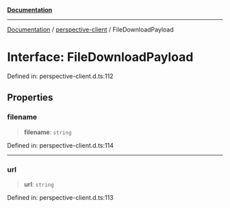 [**Documentation**](../../index.md)

***

[Documentation](../../index.md) / [perspective-client](../index.md) / FileDownloadPayload

# Interface: FileDownloadPayload

Defined in: perspective-client.d.ts:112

## Properties

### filename

> **filename**: `string`

Defined in: perspective-client.d.ts:114

***

### url

> **url**: `string`

Defined in: perspective-client.d.ts:113
